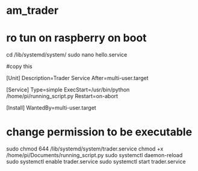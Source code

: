 # am_trader

# ro tun on raspberry on boot

cd /lib/systemd/system/
sudo nano hello.service

#copy this 

[Unit]
Description=Trader Service
After=multi-user.target

[Service]
Type=simple
ExecStart=/usr/bin/python /home/pi/running_script.py
Restart=on-abort

[Install]
WantedBy=multi-user.target




# change permission to be executable

sudo chmod 644 /lib/systemd/system/trader.service
chmod +x /home/pi/Documents/running_script.py
sudo systemctl daemon-reload
sudo systemctl enable trader.service
sudo systemctl start trader.service
